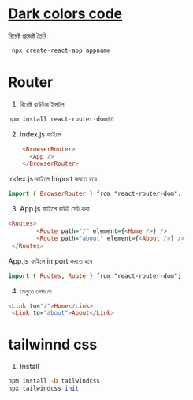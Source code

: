 
# [Dark colors code](https://developer-kawsar1.github.io/colors/)

রিয়েক্ট প্রজেক্ট তৈরি

```hs
 npx create-react-app appname
```
# Router
1. রিয়েক্ট রাউটার ইন্সটল

```hs
npm install react-router-dom@6

```
2. index.js ফাইলে
```hs
    <BrowserRouter>
      <App />
    </BrowserRouter>
```
index.js ফাইলে Import করতে হবে 
```hs
import { BrowserRouter } from "react-router-dom";
```

3. App.js ফাইলে রাউট সেট করা
```hs
<Routes>
        <Route path="/" element={<Home />} />
        <Route path="about" element={<About />} />
 </Routes>
```
App.js ফাইলে import করতে হবে 
```hs
import { Routes, Route } from "react-router-dom";
```
4. মেনুতে দেখানো 
```hs
<Link to="/">Home</Link>
 <Link to="about">About</Link>
```

# tailwinnd css
1. Install
```hs
npm install -D tailwindcss
npx tailwindcss init
```
